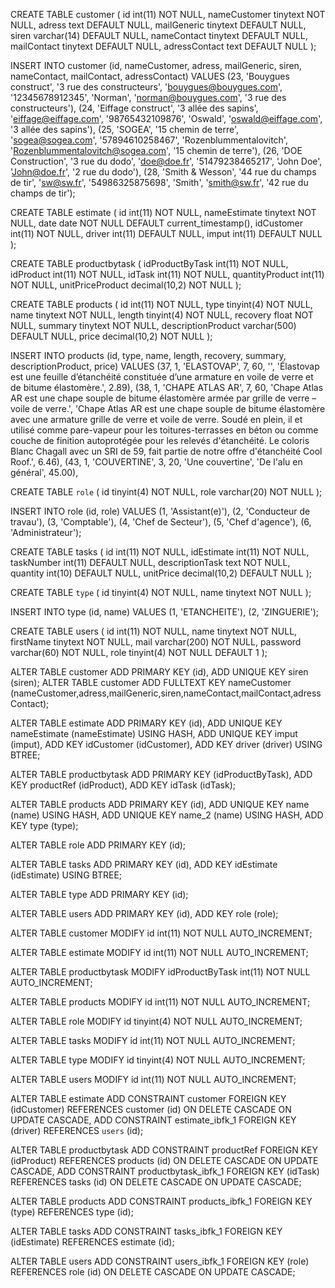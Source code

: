 CREATE TABLE customer (
  id int(11) NOT NULL,
  nameCustomer tinytext NOT NULL,
  adress text DEFAULT NULL,
  mailGeneric tinytext DEFAULT NULL,
  siren varchar(14) DEFAULT NULL,
  nameContact tinytext DEFAULT NULL,
  mailContact tinytext DEFAULT NULL,
  adressContact text DEFAULT NULL
);

INSERT INTO customer (id, nameCustomer, adress, mailGeneric, siren, nameContact, mailContact, adressContact) VALUES
(23, 'Bouygues construct', '3 rue des constructeurs', 'bouygues@bouygues.com', '12345678912345', 'Norman', 'norman@bouygues.com', '3 rue des constructeurs'),
(24, 'Eiffage construct', '3 allée des sapins', 'eiffage@eiffage.com', '98765432109876', 'Oswald', 'oswald@eiffage.com', '3 allée des sapins'),
(25, 'SOGEA', '15 chemin de terre', 'sogea@sogea.com', '57894610258467', 'Rozenblummentalovitch', 'Rozenblummentalovitch@sogea.com', '15 chemin de terre'),
(26, 'DOE Construction', '3 rue du dodo', 'doe@doe.fr', '51479238465217', 'John Doe', 'John@doe.fr', '2 rue du dodo'),
(28, 'Smith & Wesson', '44 rue du champs de tir', 'sw@sw.fr', '54986325875698', 'Smith', 'smith@sw.fr', '42 rue du champs de tir');

CREATE TABLE estimate (
  id int(11) NOT NULL,
  nameEstimate tinytext NOT NULL,
  date date NOT NULL DEFAULT current_timestamp(),
  idCustomer int(11) NOT NULL,
  driver int(11) DEFAULT NULL,
  imput int(11) DEFAULT NULL
);

CREATE TABLE productbytask (
  idProductByTask int(11) NOT NULL,
  idProduct int(11) NOT NULL,
  idTask int(11) NOT NULL,
  quantityProduct int(11) NOT NULL,
  unitPriceProduct decimal(10,2) NOT NULL
);

CREATE TABLE products (
  id int(11) NOT NULL,
  type tinyint(4) NOT NULL,
  name tinytext NOT NULL,
  length tinyint(4) NOT NULL,
  recovery float NOT NULL,
  summary tinytext NOT NULL,
  descriptionProduct varchar(500) DEFAULT NULL,
  price decimal(10,2) NOT NULL
);

INSERT INTO products (id, type, name, length, recovery, summary, descriptionProduct, price) VALUES
(37, 1, 'ELASTOVAP', 7, 60, '', 'Élastovap est une feuille d’étanchéité constituée d’une armature en voile de verre et de bitume élastomère.', 2.89),
(38, 1, 'CHAPE ATLAS AR', 7, 60, 'Chape Atlas AR est une chape souple de bitume élastomère armée par grille de verre – voile de verre.', 'Chape Atlas AR est une chape souple de bitume élastomère avec une armature grille de verre et voile de verre. Soudé en plein, il et utilisé comme pare-vapeur pour les toitures-terrasses en béton ou comme couche de finition autoprotégée pour les relevés d\'étanchéité. Le coloris Blanc Chagall avec un SRI de 59, fait partie de notre offre d\'étanchéité Cool Roof.', 6.46),
(43, 1, 'COUVERTINE', 3, 20, 'Une couvertine', 'De l\'alu en général', 45.00),

CREATE TABLE `role` (
  id tinyint(4) NOT NULL,
  role varchar(20) NOT NULL
);

INSERT INTO role (id, role) VALUES
(1, 'Assistant(e)'),
(2, 'Conducteur de travau'),
(3, 'Comptable'),
(4, 'Chef de Secteur'),
(5, 'Chef d\'agence'),
(6, 'Administrateur');

CREATE TABLE tasks (
  id int(11) NOT NULL,
  idEstimate int(11) NOT NULL,
  taskNumber int(11) DEFAULT NULL,
  descriptionTask text NOT NULL,
  quantity int(10) DEFAULT NULL,
  unitPrice decimal(10,2) DEFAULT NULL
);

CREATE TABLE `type` (
  id tinyint(4) NOT NULL,
  name tinytext NOT NULL
);

INSERT INTO type (id, name) VALUES
(1, 'ETANCHEITE'),
(2, 'ZINGUERIE');

CREATE TABLE users (
  id int(11) NOT NULL,
  name tinytext NOT NULL,
  firstName tinytext NOT NULL,
  mail varchar(200) NOT NULL,
  password varchar(60) NOT NULL,
  role tinyint(4) NOT NULL DEFAULT 1
);

ALTER TABLE customer
  ADD PRIMARY KEY (id),
  ADD UNIQUE KEY siren (siren);
ALTER TABLE customer ADD FULLTEXT KEY nameCustomer (nameCustomer,adress,mailGeneric,siren,nameContact,mailContact,adressContact);

ALTER TABLE estimate
  ADD PRIMARY KEY (id),
  ADD UNIQUE KEY nameEstimate (nameEstimate) USING HASH,
  ADD UNIQUE KEY imput (imput),
  ADD KEY idCustomer (idCustomer),
  ADD KEY driver (driver) USING BTREE;

ALTER TABLE productbytask
  ADD PRIMARY KEY (idProductByTask),
  ADD KEY productRef (idProduct),
  ADD KEY idTask (idTask);

ALTER TABLE products
  ADD PRIMARY KEY (id),
  ADD UNIQUE KEY name (name) USING HASH,
  ADD UNIQUE KEY name_2 (name) USING HASH,
  ADD KEY type (type);

ALTER TABLE role
  ADD PRIMARY KEY (id);

ALTER TABLE tasks
  ADD PRIMARY KEY (id),
  ADD KEY idEstimate (idEstimate) USING BTREE;

ALTER TABLE type
  ADD PRIMARY KEY (id);

ALTER TABLE users
  ADD PRIMARY KEY (id),
  ADD KEY role (role);


ALTER TABLE customer
  MODIFY id int(11) NOT NULL AUTO_INCREMENT;

ALTER TABLE estimate
  MODIFY id int(11) NOT NULL AUTO_INCREMENT;

ALTER TABLE productbytask
  MODIFY idProductByTask int(11) NOT NULL AUTO_INCREMENT;

ALTER TABLE products
  MODIFY id int(11) NOT NULL AUTO_INCREMENT;

ALTER TABLE role
  MODIFY id tinyint(4) NOT NULL AUTO_INCREMENT;

ALTER TABLE tasks
  MODIFY id int(11) NOT NULL AUTO_INCREMENT;

ALTER TABLE type
  MODIFY id tinyint(4) NOT NULL AUTO_INCREMENT;

ALTER TABLE users
  MODIFY id int(11) NOT NULL AUTO_INCREMENT;


ALTER TABLE estimate
  ADD CONSTRAINT customer FOREIGN KEY (idCustomer) REFERENCES customer (id) ON DELETE CASCADE ON UPDATE CASCADE,
  ADD CONSTRAINT estimate_ibfk_1 FOREIGN KEY (driver) REFERENCES `users` (id);

ALTER TABLE productbytask
  ADD CONSTRAINT productRef FOREIGN KEY (idProduct) REFERENCES products (id) ON DELETE CASCADE ON UPDATE CASCADE,
  ADD CONSTRAINT productbytask_ibfk_1 FOREIGN KEY (idTask) REFERENCES tasks (id) ON DELETE CASCADE ON UPDATE CASCADE;

ALTER TABLE products
  ADD CONSTRAINT products_ibfk_1 FOREIGN KEY (type) REFERENCES type (id);

ALTER TABLE tasks
  ADD CONSTRAINT tasks_ibfk_1 FOREIGN KEY (idEstimate) REFERENCES estimate (id);

ALTER TABLE users
  ADD CONSTRAINT users_ibfk_1 FOREIGN KEY (role) REFERENCES role (id) ON DELETE CASCADE ON UPDATE CASCADE;
